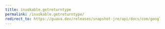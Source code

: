 ```yaml
---
title: invokable.getreturntype
permalink: /invokable.getreturntype/
redirect_to: https://guava.dev/releases/snapshot-jre/api/docs/com/google/common/reflect/Invokable.html#getReturnType--
---
```


